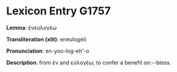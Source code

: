 # Lexicon Entry G1757

**Lemma**: ἐνευλογέω

**Transliteration (xlit)**: eneulogéō

**Pronunciation**: en-yoo-log-eh'-o

**Description**:
from ἐν and εὐλογέω; to confer a benefit on:--bless.
